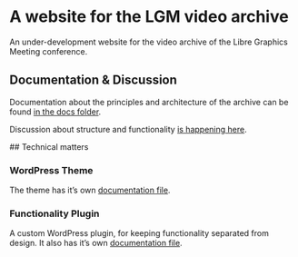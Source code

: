 # A website for the LGM video archive

An under-development website for the video archive of the Libre Graphics Meeting conference.

## Documentation & Discussion

Documentation about the principles and architecture of the archive can be found [in the docs folder](docs/README.md). 

Discussion about structure and functionality [is happening here](https://github.com/libregraphicsmeeting/infrastructure/issues/42).

## Technical matters

### WordPress Theme

The theme has it’s own [documentation file](themes/lgmvid/README.md).

### Functionality Plugin

A custom WordPress plugin, for keeping functionality separated from design. It also has it’s own [documentation file](plugins/lgm-video/README.md).